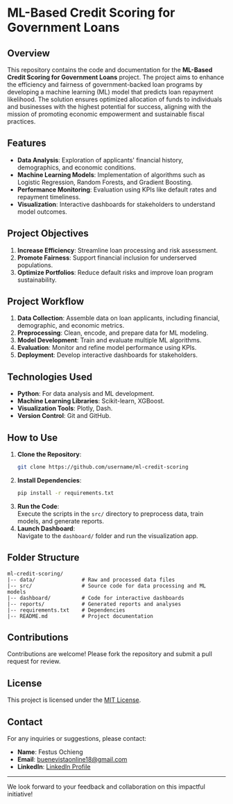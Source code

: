 # ML-Based Credit Scoring for Government Loans

## Overview
This repository contains the code and documentation for the **ML-Based Credit Scoring for Government Loans** project. The project aims to enhance the efficiency and fairness of government-backed loan programs by developing a machine learning (ML) model that predicts loan repayment likelihood. The solution ensures optimized allocation of funds to individuals and businesses with the highest potential for success, aligning with the mission of promoting economic empowerment and sustainable fiscal practices.

## Features
- **Data Analysis**: Exploration of applicants' financial history, demographics, and economic conditions.
- **Machine Learning Models**: Implementation of algorithms such as Logistic Regression, Random Forests, and Gradient Boosting.
- **Performance Monitoring**: Evaluation using KPIs like default rates and repayment timeliness.
- **Visualization**: Interactive dashboards for stakeholders to understand model outcomes.

## Project Objectives
1. **Increase Efficiency**: Streamline loan processing and risk assessment.
2. **Promote Fairness**: Support financial inclusion for underserved populations.
3. **Optimize Portfolios**: Reduce default risks and improve loan program sustainability.

## Project Workflow
1. **Data Collection**: Assemble data on loan applicants, including financial, demographic, and economic metrics.
2. **Preprocessing**: Clean, encode, and prepare data for ML modeling.
3. **Model Development**: Train and evaluate multiple ML algorithms.
4. **Evaluation**: Monitor and refine model performance using KPIs.
5. **Deployment**: Develop interactive dashboards for stakeholders.

## Technologies Used
- **Python**: For data analysis and ML development.
- **Machine Learning Libraries**: Scikit-learn, XGBoost.
- **Visualization Tools**: Plotly, Dash.
- **Version Control**: Git and GitHub.

## How to Use
1. **Clone the Repository**:  
   ```bash
   git clone https://github.com/username/ml-credit-scoring
   ```
2. **Install Dependencies**:  
   ```bash
   pip install -r requirements.txt
   ```
3. **Run the Code**:  
   Execute the scripts in the `src/` directory to preprocess data, train models, and generate reports.
4. **Launch Dashboard**:  
   Navigate to the `dashboard/` folder and run the visualization app.

## Folder Structure
```
ml-credit-scoring/
|-- data/               # Raw and processed data files
|-- src/                # Source code for data processing and ML models
|-- dashboard/          # Code for interactive dashboards
|-- reports/            # Generated reports and analyses
|-- requirements.txt    # Dependencies
|-- README.md           # Project documentation
```

## Contributions
Contributions are welcome! Please fork the repository and submit a pull request for review.

## License
This project is licensed under the [MIT License](LICENSE).

## Contact
For any inquiries or suggestions, please contact:
- **Name**: Festus Ochieng
- **Email**: [buenevistaonline18@gmail.com](buenevistaonline18@gmail.com)
- **LinkedIn**: [LinkedIn Profile](https://www.linkedin.com/in/festus-ochieng-045121211/)

---

We look forward to your feedback and collaboration on this impactful initiative!
